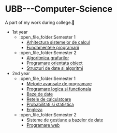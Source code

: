 # UBB---Computer-Science
A part of my work during college.🌻
<ul>
  <li>1st year
    <ul>
      <li>:open_file_folder:Semester 1
         <ul>
           <li><a href="https://github.com/cristianamihu/UBB_Computer-Science/tree/main/Arhitectura%20sistemelor%20de%20calcul">
             Arhitectura sistemelor de calcul
               </a>
           </li>
           <li><a href="https://github.com/cristianamihu/UBB_Computer-Science/tree/main/Python%20-%20Fundamentele%20programarii">
             Fundamentele programarii
               </a>
           </li>
        </ul>
      </li>
      <li>:open_file_folder:Semester 2
        <ul>
           <li><a href="https://github.com/cristianamihu/UBB_Computer-Science/Algoritmica-grafurilor">
             Algoritmica grafurilor
               </a>
           </li>
           <li><a href="https://github.com/cristianamihu/UBB_Computer-Science/Programare-orientata-obiect">
             Programare orientata obiect
               </a>
           </li>
           <li><a href="https://github.com/cristianamihu/UBB_Computer-Science/tree/main/Structuri%20de%20date%20si%20algoritmi%20-%20TAD%20Colectie">
             Structuri de date si algoritmi
               </a>
           </li>
        </ul>
      </li>
    </ul>
  </li>
    <li>2nd year
    <ul>
    <li>:open_file_folder:Semester 1
      <ul>
           <li><a href="https://github.com/cristianamihu/UBB_Computer-Science/Metode-avansate-de-programare">
             Metode avansate de programare
               </a>
           </li>
           <li><a href="https://github.com/cristianamihu/UBB_Computer-Science/tree/main/Programare%20logica%20si%20functionala">
             Programare logica si functionala
               </a>
           </li>
           <li><a href="https://github.com/cristianamihu/UBB_Computer-Science/tree/main/Baze%20de%20date">
             Baze de date
               </a>
           </li>
           <li><a href="https://github.com/cristianamihu/UBB_Computer-Science/tree/main/Retele%20de%20calculatoare">
             Retele de calculatoare
               </a>
           </li>
           <li><a href="https://github.com/cristianamihu/UBB_Computer-Science/Probabilitati-si-statistica">
             Probabilitati si statistica
               </a>
           </li>  
           <li><a href="https://github.com/cristianamihu/UBB_Computer-Science/tree/main/Engleza">
              Engleza
               </a>
           </li> 
      </ul>
    </li>
        <li>:open_file_folder:Semester 2
      <ul>
           <li><a href="https://github.com/cristianamihu/UBB_Computer-Science/tree/main/Sisteme%20de%20gestiune%20a%20bazelor%20de%20date">
             Sisteme de gestiune a bazelor de date
               </a>
           </li>
           <li><a href="https://github.com/cristianamihu/UBB_Computer-Science/tree/main/Programare%20logica%20si%20functionala">
             Programare web
               </a>
           </li>
      </ul>
    </li>
  </ul>
  </li>
